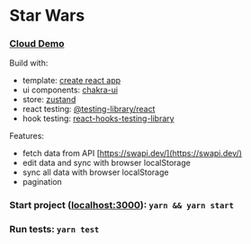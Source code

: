 # Star Wars

### [Cloud Demo](https://chernyshov-cra-starwars.netlify.app/)

Build with:

-   template: [create react app](https://pages.github.com/)
-   ui components: [chakra-ui](https://chakra-ui.com/)
-   store: [zustand](https://github.com/pmndrs/zustand)
-   react testing: [@testing-library/react](https://www.npmjs.com/package/@testing-library/react)
-   hook testing: [react-hooks-testing-library](https://react-hooks-testing-library.com/)

Features:

-   fetch data from API [https://swapi.dev/](https://swapi.dev/)
-   edit data and sync with browser localStorage
-   sync all data with browser localStorage
-   pagination

### Start project ([localhost:3000](http://localhost:3000/)): `yarn && yarn start`

### Run tests: `yarn test`

